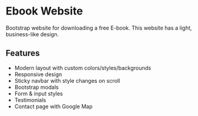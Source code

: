 # Ebook Website

Bootstrap website for downloading a free E-book. This website has a light, business-like design.

## Features

- Modern layout with custom colors/styles/backgrounds
- Responsive design
- Sticky navbar with style changes on scroll
- Bootstrap modals
- Form & input styles
- Testimonials
- Contact page with Google Map
